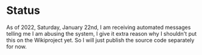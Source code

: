 # Status

As of 2022, Saturday, January 22nd, I am receiving automated messages telling me I am abusing the system, I give it extra reason why I shouldn't put this on the Wikiproject yet. So I will just publish the source code separately for now.
